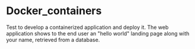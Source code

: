 # Docker_containers
Test to develop a containerized application and deploy it. The web application shows to the end user an "hello world" landing page along with your name, retrieved from a database.
